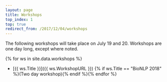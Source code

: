 ```yaml
---
layout: page
title: Workshops
top_index: 1
top: true
redirect_from: /2017/12/04/workshops
---
```


The following workshops will take place on July 19 and 20.  Workshops are one day long, except where noted.

{% for ws in site.data.workshops %}
* [{{ ws.Title }}]({{ ws.WorkshopURL }}) {% if ws.Title == "BioNLP 2018" %}(Two day workshop){% endif %}{% endfor %}
